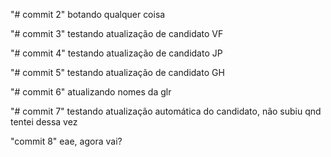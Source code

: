 "# commit 2" 
botando qualquer coisa

"# commit 3"
testando atualização de candidato VF

"# commit 4"
testando atualização de candidato JP

"# commit 5"
testando atualização de candidato GH

"# commit 6"
atualizando nomes da glr

"# commit 7"
testando atualização automática do candidato, não subiu qnd tentei dessa vez

"commit 8"
eae, agora vai?